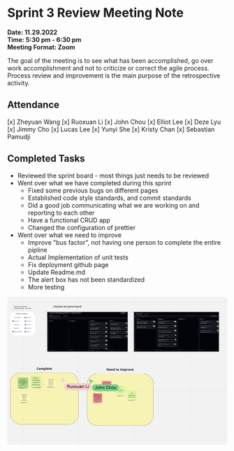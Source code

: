 # Sprint 3 Review Meeting Note #
**Date: 11.29.2022**\
**Time: 5:30 pm - 6:30 pm**\
**Meeting Format: Zoom**

The goal of the meeting is to see what has been accomplished, go over work accomplishment and not to criticize or correct the agile process. Process review and improvement is the main purpose of the retrospective activity. 

## Attendance ##
[x] Zheyuan Wang
[x] Ruoxuan Li
[x] John Chou
[x] Elliot Lee
[x] Deze Lyu
[x] Jimmy Cho
[x] Lucas Lee
[x] Yunyi She 
[x] Kristy Chan
[x] Sebastian Pamudji

## Completed Tasks ##
- Reviewed the sprint board - most things just needs to be reviewed
- Went over what we have completed during this sprint
  - Fixed some previous bugs on different pages
  - Established code style standards, and commit standards
  - Did a good job communicating what we are working on and reporting to each other 
  - Have a functional CRUD app
  - Changed the configuration of prettier 
- Went over what we need to improve 
  - Improve "bus factor", not having one person to complete the entire pipline 
  - Actual Implementation of unit tests
  - Fix deployment github page
  - Update Readme.md
  - The alert box has not been standardized 
  - More testing

![Spring Review 3 Meeting Pic](11_29_2022_sprint_3_review.png)




